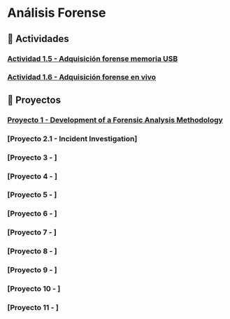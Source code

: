 # Análisis Forense


## 💼 Actividades

### [Actividad 1.5 - Adquisición forense memoria USB](./Actividad%201.5%20-%20Adquisicion%20forense%20memoria%20USB/)

### [Actividad 1.6 - Adquisición forense en vivo](./Actividad%201.6%20-%20Adquisición%20forense%20en%20vivo/)

## 📂 Proyectos

### [Proyecto 1 - Development of a Forensic Analysis Methodology](./Proyecto%201%20-%20Development%20of%20a%20Forensic%20Analysis%20Methodology/)

### [Proyecto 2.1 - Incident Investigation]

### [Proyecto 3 - ]

### [Proyecto 4 - ]

### [Proyecto 5 - ]

### [Proyecto 6 - ]

### [Proyecto 7 - ]

### [Proyecto 8 - ]

### [Proyecto 9 - ]

### [Proyecto 10 - ]

### [Proyecto 11 - ]